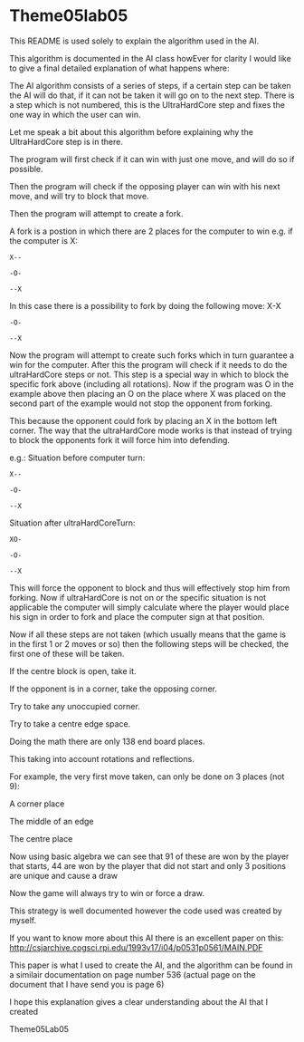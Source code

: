 Theme05lab05
============
This README is used solely to explain the algorithm used in the AI.

This algorithm is documented in the AI class howEver for clarity I would like to give a final detailed explanation of what happens where:

The AI algorithm consists of a series of steps, if a certain step can be taken the AI will do that, if it can not be taken it will go on to the next step.
There is a step which is not numbered, this is the UltraHardCore step and fixes the one way in which the user can win.

Let me speak a bit about this algorithm before explaining why the UltraHardCore step is in there.

The program will first check if it can win with just one move, and will do so if possible.

Then the program will check if the opposing player can win with his next move, and will try to block that move.

Then the program will attempt to create a fork.

  A fork is a postion in which there are 2 places for the computer to win
  e.g. if the computer is X:
  
  	X--
  	
  	-O-
  	
	--X
 
 
 In this case there is a possibility to fork by doing the following move:
	X-X
	
	-O-
	
	--X
	
 Now the program will attempt to create such forks which in turn guarantee a win for the computer.
After this the program will check if it needs to do the ultraHardCore steps or not.
This step is a special way in which to block the specific fork above (including all rotations).
Now if the program was O in the example above then placing an O on the place where X was placed on the second part of the example would not stop the opponent from forking.

This because the opponent could fork by placing an X in the bottom left corner.
The way that the ultraHardCore mode works is that instead of trying to block the opponents fork it will force him into defending.

  e.g.:
  Situation before computer turn:
  
	X--
	
	-O-
	
	--X
 
 Situation after ultraHardCoreTurn:
 
  	XO-
  	
  	-O-
  	
  	--X
 
This will force the opponent to block and thus will effectively stop him from forking.
Now if ultraHardCore is not on or the specific situation is not applicable the computer will simply calculate where the player would place his sign in order to fork and place the computer sign at that position.

Now if all these steps are not taken (which usually means that the game is in the first 1 or 2 moves or so) then the following steps will be checked, the first one of these will be taken.

If the centre block is open, take it.

If the opponent is in a corner, take the opposing corner.

Try to take any unoccupied corner.

Try to take a centre edge space.


Doing the math there are only 138 end board places.

This taking into account rotations and reflections.

For example, the very first move taken, can only be done on 3 places (not 9):

A corner place

The middle of an edge

The centre place


Now using basic algebra we can see that 91 of these are won by the player that starts,
44 are won by the player that did not start
and only 3 positions are unique and cause a draw

Now the game will always try to win or force a draw.

This strategy is well documented however the code used was created by myself.

If you want to know more about this AI there is an excellent paper on this:
http://csjarchive.cogsci.rpi.edu/1993v17/i04/p0531p0561/MAIN.PDF

This paper is what I used to create the AI, and the algorithm can be found in a similair documentation on page number 536 (actual page on the document that I have send you is page 6)

I hope this explanation gives a clear understanding about the AI that I created

Theme05Lab05
